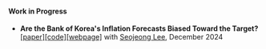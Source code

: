 #### Work in Progress
- <strong> Are the Bank of Korea's Inflation Forecasts Biased Toward the Target? </strong> [[paper]](https://drive.google.com/file/d/1P12GPzzLeo1tafaUrtI2I6cD1W6k9Y5K/view)[[code]](https://github.com/EK-Seong/BoK_Forecast)[[webpage]](https://bok-inflation-forecast.streamlit.app/) with [Seojeong Lee](https://sites.google.com/site/misspecifiedjay), December 2024
